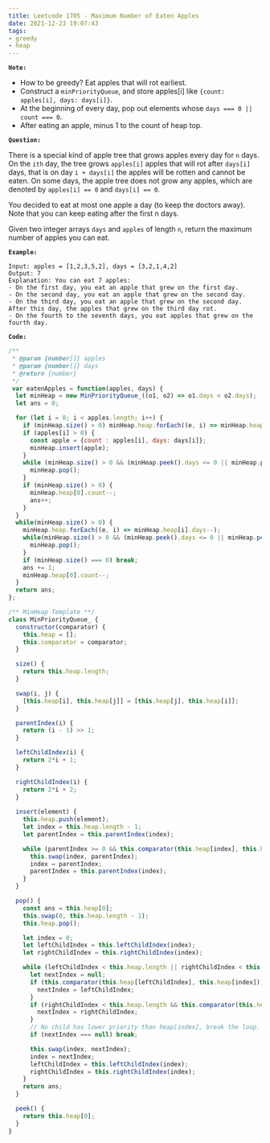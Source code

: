 ```yaml
---
title: Leetcode 1705 - Maximum Number of Eaten Apples
date: 2021-12-23 19:07:43
tags:
- greedy
- heap
---
```

**`Note:`**
- How to be greedy? Eat apples that will rot earliest.
- Construct a `minPriorityQueue`, and store apples[i] like `{count: apples[i], days: days[i]}`.
- At the beginning of every day, pop out elements whose `days === 0 || count === 0`.
- After eating an apple, minus 1 to the count of heap top.

**`Question:`**

There is a special kind of apple tree that grows apples every day for `n` days. On the `ith` day, the tree grows `apples[i]` apples that will rot after `days[i]` days, that is on day `i + days[i]` the apples will be rotten and cannot be eaten. On some days, the apple tree does not grow any apples, which are denoted by `apples[i] == 0` and `days[i] == 0`.

You decided to eat at most one apple a day (to keep the doctors away). Note that you can keep eating after the first n days.

Given two integer arrays `days` and `apples` of length `n`, return the maximum number of apples you can eat.

**`Example:`**
```
Input: apples = [1,2,3,5,2], days = [3,2,1,4,2]
Output: 7
Explanation: You can eat 7 apples:
- On the first day, you eat an apple that grew on the first day.
- On the second day, you eat an apple that grew on the second day.
- On the third day, you eat an apple that grew on the second day. After this day, the apples that grew on the third day rot.
- On the fourth to the seventh days, you eat apples that grew on the fourth day.
```

**`Code:`**
```javascript
/**
 * @param {number[]} apples
 * @param {number[]} days
 * @return {number}
 */
 var eatenApples = function(apples, days) {
  let minHeap = new MinPriorityQueue_((o1, o2) => o1.days < o2.days);
  let ans = 0;

  for (let i = 0; i < apples.length; i++) {
    if (minHeap.size() > 0) minHeap.heap.forEach((e, i) => minHeap.heap[i].days--);
    if (apples[i] > 0) {
      const apple = {count : apples[i], days: days[i]};
      minHeap.insert(apple);
    }
    while (minHeap.size() > 0 && (minHeap.peek().days <= 0 || minHeap.peek().count <= 0)) {
      minHeap.pop();
    }
    if (minHeap.size() > 0) {
      minHeap.heap[0].count--;
      ans++;
    }
  }
  while(minHeap.size() > 0) {
    minHeap.heap.forEach((e, i) => minHeap.heap[i].days--);    
    while(minHeap.size() > 0 && (minHeap.peek().days <= 0 || minHeap.peek().count <= 0)) {
      minHeap.pop();
    }
    if (minHeap.size() === 0) break;
    ans += 1;
    minHeap.heap[0].count--;
  }
  return ans;
};

/** MinHeap Template **/
class MinPriorityQueue_ {
  constructor(comparator) {
    this.heap = [];
    this.comparator = comparator;
  }

  size() {
    return this.heap.length;
  }

  swap(i, j) {
    [this.heap[i], this.heap[j]] = [this.heap[j], this.heap[i]];
  }

  parentIndex(i) {
    return (i - 1) >> 1;
  }

  leftChildIndex(i) {
    return 2*i + 1;
  }

  rightChildIndex(i) {
    return 2*i + 2;
  }
  
  insert(element) {
    this.heap.push(element);
    let index = this.heap.length - 1;
    let parentIndex = this.parentIndex(index);

    while (parentIndex >= 0 && this.comparator(this.heap[index], this.heap[parentIndex])) {
      this.swap(index, parentIndex);
      index = parentIndex;
      parentIndex = this.parentIndex(index);
    }
  }

  pop() {
    const ans = this.heap[0];
    this.swap(0, this.heap.length - 1);
    this.heap.pop();

    let index = 0;
    let leftChildIndex = this.leftChildIndex(index);
    let rightChildIndex = this.rightChildIndex(index);

    while (leftChildIndex < this.heap.length || rightChildIndex < this.heap.length) {
      let nextIndex = null;
      if (this.comparator(this.heap[leftChildIndex], this.heap[index])) {
        nextIndex = leftChildIndex;
      }
      if (rightChildIndex < this.heap.length && this.comparator(this.heap[rightChildIndex], this.heap[leftChildIndex])) {
        nextIndex = rightChildIndex;
      }
      // No child has lower priority than heap[index], break the loop.
      if (nextIndex === null) break;

      this.swap(index, nextIndex);
      index = nextIndex;
      leftChildIndex = this.leftChildIndex(index);
      rightChildIndex = this.rightChildIndex(index);
    }
    return ans;
  }

  peek() {
    return this.heap[0];
  }
}
```